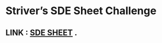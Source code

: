 # Striver’s SDE Sheet Challenge
## LINK : [SDE SHEET](https://takeuforward.org/interviews/strivers-sde-sheet-top-coding-interview-problems/) . 
 
